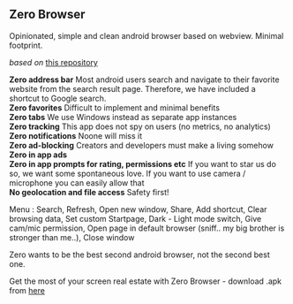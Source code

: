 ## Zero Browser ##
Opinionated, simple and clean android browser based on webview. Minimal footprint. 

*based on* [this repository](https://github.com/badener95/Companion-Browser)

**Zero address bar** Most android users search and navigate to their favorite website from the search result page. Therefore, we have included a shortcut to Google search.\
**Zero favorites** Difficult to implement and minimal benefits\
**Zero tabs** We use Windows instead as separate app instances\
**Zero tracking** This app does not spy on users (no metrics, no analytics)\
**Zero notifications** Noone will miss it\
**Zero ad-blocking** Creators and developers must make a living somehow\
**Zero in app ads**\
**Zero in app prompts for rating, permissions etc** If you want to star us do so, we want some spontaneous love. If you want to use camera / microphone you can easily allow that\
**No geolocation and file access** Safety first! 

Menu : Search, Refresh, Open new window, Share, Add shortcut, Clear browsing data, Set custom Startpage, Dark - Light mode switch, Give cam/mic permission, Open page in default browser (sniff.. my big brother is stronger than me..), Close window 

Zero wants to be the best second android browser, not the second best one.

Get the most of your screen real estate with Zero Browser - download .apk from [here](https://github.com/IonTeLOS/Zero/releases/download/initial/Zero_Browser-release-v1.0.apk)
